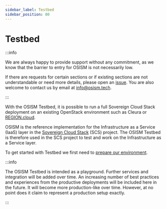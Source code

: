 ```yaml
---
sidebar_label: Testbed
sidebar_position: 80
---
```


# Testbed

:::info

We are always happy to provide support without any commitment, as we know that the
barrier to entry for OSISM is not necessarily low.

If there are requests for certain sections or if existing sections are not
understandable or need more details, please open an [issue](https://github.com/osism/issues/issues).
You are also welcome to contact us by email at [info@osism.tech](mailto:info@osism.tech).

:::

With the OSISM Testbed, it is possible to run a full Sovereign Cloud Stack
deployment on an existing OpenStack environment such as Cleura or [REGION.cloud](https://regio.digital).

OSISM is the reference implementation for the Infrastructure as a Service (IaaS) layer in the
[Sovereign Cloud Stack](https://www.sovereigncloudstack.org) (SCS) project. The OSISM Testbed is therefore
used in the SCS project to test and work on the Infrastructure as a Service layer.

To get started with Testbed we first need to [prepare our environment](prerequisites.mdx).

:::info

The OSISM Testbed is intended as a playground. Further services and integration will
be added over time. An increasing number of best practices and experiences from the productive
deployments will be included here in the future. It will become more production-like
over time. However, at no point does it claim to represent a production setup exactly.

:::
